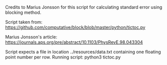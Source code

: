 Credits to Marius Jonsson for this script for calculating standard error using blocking method.

Script taken from:
https://github.com/computative/block/blob/master/python/tictoc.py

Marius Jonsson's article:
https://journals.aps.org/pre/abstract/10.1103/PhysRevE.98.043304

Script expects a file in location ../resources/data.txt containing one floating point number per row. 
Running script: 
python3 tictoc.py

